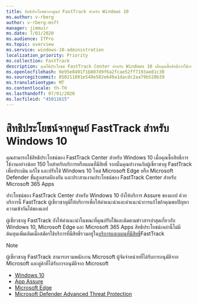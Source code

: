 ```yaml
---
title: สิทธิประโยชน์จากศูนย์ FastTrack สำหรับ Windows 10
ms.author: v-rberg
author: v-rberg-msft
manager: jimmuir
ms.date: 7/01/2020
ms.audience: ITPro
ms.topic: overview
ms.service: windows-10-administration
localization_priority: Priority
ms.collection: FastTrack
description: คุณใช้ประโยชน์ FastTrack Center สําหรับ Windows 10 เมื่อคุณซื้อสิทธิ์การใช้งาน*อย่างน้อย*150 สําหรับบริการหรือแผนที่มีสิทธิ์
ms.openlocfilehash: 0e95e8491f1b807d9f6a2fcae52ff7193ae81c30
ms.sourcegitcommit: 850211891e549e582e649a1dacdc2aa79b520b39
ms.translationtype: MT
ms.contentlocale: th-TH
ms.lasthandoff: 07/01/2020
ms.locfileid: "45011615"
---
```

# <a name="fasttrack-center-benefit-for-windows-10"></a>สิทธิประโยชน์จากศูนย์ FastTrack สำหรับ Windows 10

คุณสามารถใช้สิทธิประโยชน์ของ FastTrack Center สําหรับ Windows 10 เมื่อคุณซื้อสิทธิ์การใช้งานอย่างน้อย 150 ใบสําหรับบริการหรือแผนที่มีสิทธิ์ จากนั้นคุณทํางานกับผู้เชี่ยวชาญ FastTrack เพื่อประเมิน แก้ไข และปรับใช้ Windows 10 ใหม่ Microsoft Edge หรือ Microsoft Defender ขั้นสูงเธรดป้องกัน และประสานงานประโยชน์ของ FastTrack Center สําหรับ Microsoft 365 Apps 

ประโยชน์ของ FastTrack Center สําหรับ Windows 10 ยังให้บริการ Assure ของแอป ด้วยบริการนี้ FastTrack ผู้เชี่ยวชาญมีให้บริการเพื่อให้คําแนะนําและคําแนะนําการแก้ไขถ้าคุณพบปัญหาความเข้ากันได้ของแอป 

ผู้เชี่ยวชาญ FastTrack ยังให้คําแนะนําในขณะที่คุณปรับใช้และติดตามข่าวสารล่าสุดเกี่ยวกับ Windows 10, Microsoft Edge และ Microsoft 365 Apps สิทธิประโยชน์เหล่านี้ไม่มีต้นทุนเพิ่มเติมเมื่อสมัครใช้บริการที่มีสิทธิ์รวมอยู่ใน[บริการและแผนที่มีสิทธิ์](M365-eligible-services-and-plans.md)FastTrack
  
> [!NOTE]
> ผู้เชี่ยวชาญ FastTrack สามารถรวมพนักงาน Microsoft ผู้จัดจําหน่ายที่ได้รับการอนุมัติจาก Microsoft และคู่ค้าที่ได้รับการอนุมัติจาก Microsoft 
    
- [Windows 10](Win-10-windows-10.md)
- [App Assure](Win-10-app-assure.md)
- [Microsoft Edge](Win-10-microsoft-edge.md)
- [Microsoft Defender Advanced Threat Protection](Win-10-microsoft-defender-atp.md)

